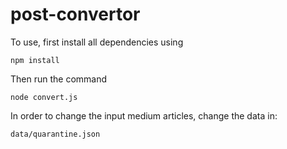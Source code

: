 # post-convertor

To use, first install all dependencies using

`npm install`

Then run the command 

`node convert.js`

In order to change the input medium articles, change the data in:

`data/quarantine.json`